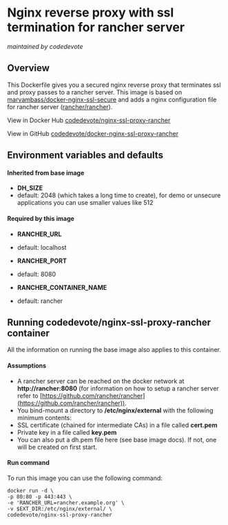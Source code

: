 # Nginx reverse proxy with ssl termination for rancher server
_maintained by codedevote_

## Overview
This Dockerfile gives you a secured nginx reverse proxy that terminates ssl and proxy passes to a rancher server.
This image is based on [marvambass/docker-nginx-ssl-secure](https://github.com/MarvAmBass/docker-nginx-ssl-secure) and adds a nginx configuration file for rancher server ([rancher/rancher](https://github.com/rancher/rancher)).

View in Docker Hub [codedevote/nginx-ssl-proxy-rancher](https://hub.docker.com/r/codedevote/nginx-ssl-proxy-rancher/)

View in GitHub [codedevote/docker-nginx-ssl-proxy-rancher](https://github.com/codedevote/docker-nginx-ssl-proxy-rancher)

## Environment variables and defaults

#### Inherited from base image
* __DH\_SIZE__
 * default: 2048 (which takes a long time to create), for demo or unsecure applications you can use smaller values like 512

#### Required by this image
* __RANCHER\_URL__
 * default: localhost
 
* __RANCHER\_PORT__
 * default: 8080

* __RANCHER\_CONTAINER_NAME__
 * default: rancher

 
## Running codedevote/nginx-ssl-proxy-rancher container
All the information on running the base image also applies to this container. 

#### Assumptions
* A rancher server can be reached on the docker network at __http://rancher:8080__ (for information on how to setup a rancher server refer to [https://github.com/rancher/rancher](https://github.com/rancher/rancher)).
* You bind-mount a directory to __/etc/nginx/external__ with the following minimum contents:
 * SSL certificate (chained for intermediate CAs) in a file called __cert.pem__
 * Private key in a file called __key.pem__
 * You can also put a dh.pem file here (see base image docs). If not, one will be created on first start.

#### Run command
To run this image you can use the following command:

    docker run -d \
    -p 80:80 -p 443:443 \
    -e 'RANCHER_URL=rancher.example.org' \
    -v $EXT_DIR:/etc/nginx/external/ \
    codedevote/nginx-ssl-proxy-rancher


